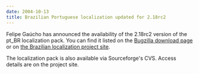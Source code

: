 ```yaml
---
date: 2004-10-13
title: Brazilian Portuguese localization updated for 2.18rc2
---
```


Felipe Gaúcho has announced the availability of the 2.18rc2 version of the pt_BR localization pack. You can find it listed on the [Bugzilla download page](../download/#localizations) or on [the Brazilian localization project site](https://sourceforge.net/projects/bugzilla-br/).

The localization pack is also available via Sourceforge's CVS. Access details are on the project site.

